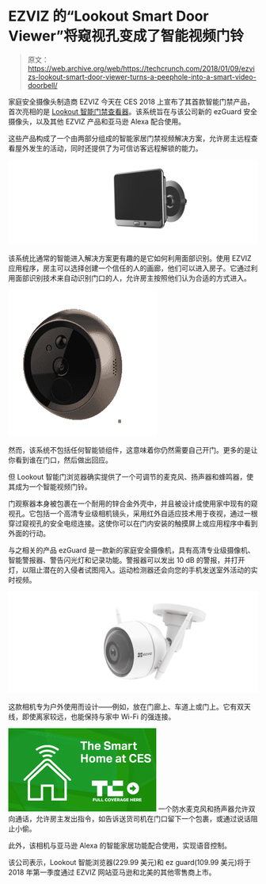 # EZVIZ 的“Lookout Smart Door Viewer”将窥视孔变成了智能视频门铃 

> 原文：<https://web.archive.org/web/https://techcrunch.com/2018/01/09/ezvizs-lookout-smart-door-viewer-turns-a-peephole-into-a-smart-video-doorbell/>

家庭安全摄像头制造商 EZVIZ 今天在 CES 2018 上宣布了其首款智能门禁产品，首次亮相的是 [Lookout 智能门禁查看器](https://web.archive.org/web/20230203081514/https://us.ezvizlife.com/ces2018)。该系统旨在与该公司新的 ezGuard 安全摄像头，以及其他 EZVIZ 产品和亚马逊 Alexa 配合使用。

这些产品构成了一个由两部分组成的智能家居门禁视频解决方案，允许房主远程查看屋外发生的活动，同时还提供了为可信访客远程解锁的能力。

![](img/4fc0770eed41fcb5e209ed15de2a64d9.png)

该系统比通常的智能进入解决方案更有趣的是它如何利用面部识别。使用 EZVIZ 应用程序，房主可以选择创建一个信任的人的画廊，他们可以进入房子。它通过利用面部识别技术来自动识别门口的人，允许房主按照他们认为合适的方式进入。

![](img/a7de96758439ac5d0d15bec8bd4d603a.png)

然而，该系统不包括任何智能锁组件，这意味着你仍然需要自己开门。更多的是让你看到谁在门口，然后做出回应。

但 Lookout 智能门浏览器确实提供了一个可调节的麦克风、扬声器和蜂鸣器，使其成为一个智能视频门铃。

门观察器本身被包裹在一个耐用的锌合金外壳中，并且被设计成使用家中现有的窥视孔。它包括一个高清专业级相机镜头，采用红外自适应技术用于夜视，通过一根穿过窥视孔的安全电缆连接。这使你可以在门内安装的触摸屏上或应用程序中看到外面的行动。

与之相关的产品 ezGuard 是一款新的家庭安全摄像机，具有高清专业级摄像机、智能警报器、警告闪光灯和记录功能。警报器可以发出 10 dB 的警报，并打开灯，以阻止潜在的入侵者试图闯入。运动检测器还会向您的手机发送室外活动的实时视频。

![](img/8613b7fe30a2bdd7e6bdabbb169c4c74.png)

这款相机专为户外使用而设计——例如，放在门廊上、车道上或门上。它有双天线，即使离家较远，也能保持与家中 Wi-Fi 的强连接。

[![](img/c8acabdf8f05befa9e96ea5bcf6633f6.png)](https://web.archive.org/web/20230203081514/https://techcrunch.com/tag/smart-home-at-ces-2018/) 一个防水麦克风和扬声器允许双向通话，允许房主发出指令，如告诉送货司机在门口留下一个包裹，或通过说话阻止小偷。

此外，该相机与亚马逊 Alexa 的智能家居功能配合使用，实现语音控制。

该公司表示，Lookout 智能浏览器(229.99 美元)和 ez guard(109.99 美元)将于 2018 年第一季度通过 EZVIZ 网站亚马逊和北美的其他零售商上市。